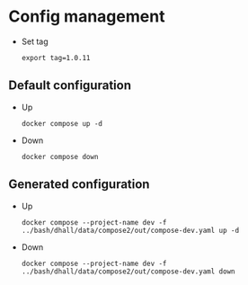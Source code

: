 # Config management

* Set tag
  ```shell
  export tag=1.0.11
  ```

## Default configuration

* Up
  ```shell
  docker compose up -d
  ```
* Down
  ```shell
  docker compose down
  ```

## Generated configuration

* Up
  ```shell
  docker compose --project-name dev -f ../bash/dhall/data/compose2/out/compose-dev.yaml up -d
  ```
* Down
  ```shell
  docker compose --project-name dev -f ../bash/dhall/data/compose2/out/compose-dev.yaml down
  ```
